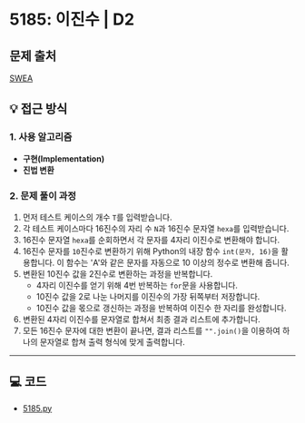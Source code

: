 # 5185: 이진수 | D2

## 문제 출처
[SWEA](https://swexpertacademy.com/main/talk/solvingClub/problemView.do?solveclubId=AZgvQCv6GNXHBIT9&contestProbId=AWTtiyIqd_wDFAVT&probBoxId=AZgvQCv6GNbHBIT9&type=PROBLEM&problemBoxTitle=7%EC%9B%94&problemBoxCnt=19)

## 💡 접근 방식

### 1. 사용 알고리즘
* **구현(Implementation)**
* **진법 변환**

### 2. 문제 풀이 과정
1.  먼저 테스트 케이스의 개수 `T`를 입력받습니다.
2.  각 테스트 케이스마다 16진수의 자리 수 `N`과 16진수 문자열 `hexa`를 입력받습니다.
3.  16진수 문자열 `hexa`를 순회하면서 각 문자를 4자리 이진수로 변환해야 합니다.
4.  16진수 문자를 `10`진수로 변환하기 위해 Python의 내장 함수 `int(문자, 16)`을 활용합니다. 이 함수는 'A'와 같은 문자를 자동으로 10 이상의 정수로 변환해 줍니다.
5.  변환된 10진수 값을 2진수로 변환하는 과정을 반복합니다.
    * 4자리 이진수를 얻기 위해 4번 반복하는 `for`문을 사용합니다.
    * 10진수 값을 2로 나눈 나머지를 이진수의 가장 뒤쪽부터 저장합니다.
    * 10진수 값을 몫으로 갱신하는 과정을 반복하여 이진수 한 자리를 완성합니다.
6.  변환된 4자리 이진수를 문자열로 합쳐서 최종 결과 리스트에 추가합니다.
7.  모든 16진수 문자에 대한 변환이 끝나면, 결과 리스트를 `"".join()`을 이용하여 하나의 문자열로 합쳐 출력 형식에 맞게 출력합니다.


---

## 💻 코드
* [5185.py](5185.py)